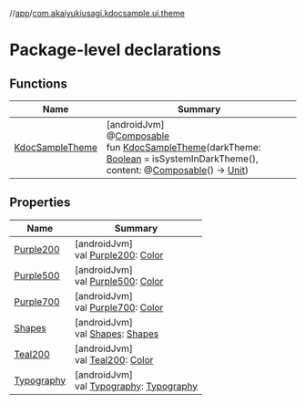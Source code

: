 //[app](../../index.md)/[com.akaiyukiusagi.kdocsample.ui.theme](index.md)

# Package-level declarations

## Functions

| Name | Summary |
|---|---|
| [KdocSampleTheme](-kdoc-sample-theme.md) | [androidJvm]<br>@[Composable](https://developer.android.com/reference/kotlin/androidx/compose/runtime/Composable.html)<br>fun [KdocSampleTheme](-kdoc-sample-theme.md)(darkTheme: [Boolean](https://kotlinlang.org/api/latest/jvm/stdlib/kotlin/-boolean/index.html) = isSystemInDarkTheme(), content: @[Composable](https://developer.android.com/reference/kotlin/androidx/compose/runtime/Composable.html)() -&gt; [Unit](https://kotlinlang.org/api/latest/jvm/stdlib/kotlin/-unit/index.html)) |

## Properties

| Name | Summary |
|---|---|
| [Purple200](-purple200.md) | [androidJvm]<br>val [Purple200](-purple200.md): [Color](https://developer.android.com/reference/kotlin/androidx/compose/ui/graphics/Color.html) |
| [Purple500](-purple500.md) | [androidJvm]<br>val [Purple500](-purple500.md): [Color](https://developer.android.com/reference/kotlin/androidx/compose/ui/graphics/Color.html) |
| [Purple700](-purple700.md) | [androidJvm]<br>val [Purple700](-purple700.md): [Color](https://developer.android.com/reference/kotlin/androidx/compose/ui/graphics/Color.html) |
| [Shapes](-shapes.md) | [androidJvm]<br>val [Shapes](-shapes.md): [Shapes](https://developer.android.com/reference/kotlin/androidx/compose/material/Shapes.html) |
| [Teal200](-teal200.md) | [androidJvm]<br>val [Teal200](-teal200.md): [Color](https://developer.android.com/reference/kotlin/androidx/compose/ui/graphics/Color.html) |
| [Typography](-typography.md) | [androidJvm]<br>val [Typography](-typography.md): [Typography](https://developer.android.com/reference/kotlin/androidx/compose/material/Typography.html) |
